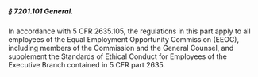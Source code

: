 ##### § 7201.101 General. #####

In accordance with 5 CFR 2635.105, the regulations in this part apply to all employees of the Equal Employment Opportunity Commission (EEOC), including members of the Commission and the General Counsel, and supplement the Standards of Ethical Conduct for Employees of the Executive Branch contained in 5 CFR part 2635.